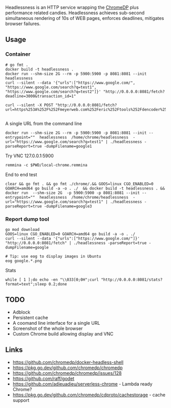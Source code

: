 
Headlessness is an HTTP service wrapping the [ChromeDP](https://github.com/chromedp/chromedp/) plus performance related candies. Headlessness achieves sub-second simultaneous rendering of 10s of WEB pages, enforces deadlines, mitigates browser failures.

## Usage


### Container 
```
# go fmt .
docker build -t headlessness .
docker run --shm-size 2G --rm -p 5900:5900 -p 8081:8081 --init headlessness
curl --silent --data '{"urls":["https://www.google.com/", "https://www.google.com/search?q=test1", "https://www.google.com/search?q=test2"]}' "http://0.0.0.0:8081/fetch?deadline=3000&transaction_id=1"

curl --silent -X POST "http://0.0.0.0:8081/fetch?url=https%253A%252F%252Fmeyerweb.com%252Feric%252Ftools%252Fdencoder%252F&deadline=3000&transaction_id=1"


```

A single URL from the command line

``` 
docker run --shm-size 2G --rm -p 5900:5900 -p 8081:8081 --init --entrypoint=""  headlessness  /home/chrome/headlessness  -url="https://www.google.com/search?q=test1" | ./headlessness -parseReport=true -dumpFilename=google1
```

Try VNC 127.0.0.1:5900
```
remmina -c $PWD/local-chrome.remmina
```

End to end test 
```
clear && go fmt . && go fmt ./chrome/.&& GOOS=linux CGO_ENABLED=0 GOARCH=amd64 go build -a -o . ./  && docker build -t headlessness . && docker run  --shm-size 2G  -p 5900:5900 -p 8081:8081 --init --entrypoint=""  headlessness  /home/chrome/headlessness  -url="https://www.google.com/search?q=test1" | ./headlessness -parseReport=true -dumpFilename=google3
```

### Report dump tool

```
go mod download
GOOS=linux CGO_ENABLED=0 GOARCH=amd64 go build -a -o . ./
curl --silent --data '{"urls":["https://www.google.com/"]}' "http://0.0.0.0:8081/fetch" | ./headlessness -parseReport=true -dumpFilename=google

# Tip: use eog to display images in Ubuntu
eog google.*.png 
```


Stats
```
while [ 1 ];do echo -en "\\033[0;0H";curl "http://0.0.0.0:8081/stats?format=text";sleep 0.2;done
```


## TODO

* Adblock
* Persistent cache
* A coomand line interface for a single URL
* Screenshot of the whole browser
* Custom Chrome build allowing display and VNC


## Links

* https://github.com/chromedp/docker-headless-shell
* https://pkg.go.dev/github.com/chromedp/chromedp
* https://github.com/chromedp/chromedp/issues/128
* https://github.com/raff/godet
* https://github.com/adieuadieu/serverless-chrome  - Lambda ready Chrome?
* https://pkg.go.dev/github.com/chromedp/cdproto/cachestorage  - cache support